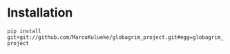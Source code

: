 # Installation

```pip install git+git://github.com/MarcoKulueke/globagrim_project.git#egg=globagrim_project```

